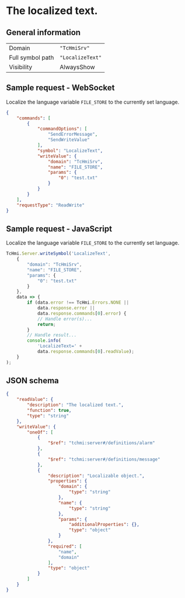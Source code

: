 # The localized text.

## General information

|  |  |
| - | - |
| Domain | `"TcHmiSrv"` |
| Full symbol path | `"LocalizeText"` |
| Visibility | AlwaysShow |

## Sample request - WebSocket

Localize the language variable `FILE_STORE` to the currently set language.
```json
{
    "commands": [
        {
            "commandOptions": [
                "SendErrorMessage",
                "SendWriteValue"
            ],
            "symbol": "LocalizeText",
            "writeValue": {
                "domain": "TcHmiSrv",
                "name": "FILE_STORE",
                "params": {
                    "0": "test.txt"
                }
            }
        }
    ],
    "requestType": "ReadWrite"
}
```

## Sample request - JavaScript

Localize the language variable `FILE_STORE` to the currently set language.
```javascript
TcHmi.Server.writeSymbol('LocalizeText',
    {
        "domain": "TcHmiSrv",
        "name": "FILE_STORE",
        "params": {
            "0": "test.txt"
        }
    },
    data => {
        if (data.error !== TcHmi.Errors.NONE ||
            data.response.error ||
            data.response.commands[0].error) {
            // Handle error(s)...
            return;
        }
        // Handle result...
        console.info(
            'LocalizeText=' +
            data.response.commands[0].readValue);
    }
);
```

## JSON schema

```json
{
    "readValue": {
        "description": "The localized text.",
        "function": true,
        "type": "string"
    },
    "writeValue": {
        "oneOf": [
            {
                "$ref": "tchmi:server#/definitions/alarm"
            },
            {
                "$ref": "tchmi:server#/definitions/message"
            },
            {
                "description": "Localizable object.",
                "properties": {
                    "domain": {
                        "type": "string"
                    },
                    "name": {
                        "type": "string"
                    },
                    "params": {
                        "additionalProperties": {},
                        "type": "object"
                    }
                },
                "required": [
                    "name",
                    "domain"
                ],
                "type": "object"
            }
        ]
    }
}
```
